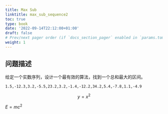 ```yaml
---
title: Max Sub
linktitle: max_sub_sequence2
toc: true
type: book
date: '2022-09-14T22:12:00+01:00'
draft: false
# Prev/next pager order (if `docs_section_pager` enabled in `params.toml`)
weight: 1
---
```


## 问题描述

给定一个实数序列，设计一个最有效的算法，找到一个总和最大的区间。

```
1.5,-12.3,3.2,-5.5,23.2,3.2,-1.4,-12.2,34.2,5.4,-7.8,1.1,-4.9
```

$$
y = x^2
$$

$E=mc^2$
